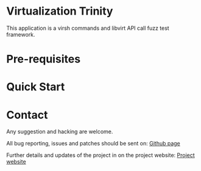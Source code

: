 Virtualization Trinity
======================

This application is a virsh commands and libvirt API call fuzz test framework.

Pre-requisites
==============


Quick Start
===========


Contact
=======

Any suggestion and hacking are welcome.

All bug reporting, issues and patches should be sent on:
[Github page](https://github.com/Hao-Liu/virt-trinity)

Further details and updates of the project in on the project website:
[Project website](https://github.com/Hao-Liu/virt-trinity)
